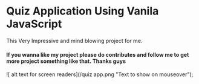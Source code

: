 # Quiz Application Using Vanila JavaScript 

This Very Impressive and mind blowing project for me.
#### If you wanna like my project please do contributes and follow me to get more project something like that. Thanks guys

![ alt text for screen readers](/quiz app.png "Text to show on mouseover");
